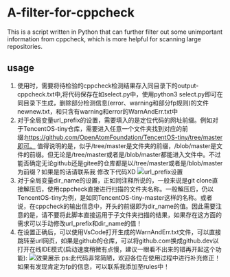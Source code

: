 # A-filter-for-cppcheck
 This is a script written in Python that can further filter out some unimportant information from cppcheck, which is more helpful for scanning large repositories.
## usage
1. 使用时，需要将待检验的cppcheck检测结果存入同目录下的output-cppcheck.txt中,将代码保存在如select.py中，使用python3 select.py即可在同目录下生成，删除部分检测信息(error、warning和部分fp规则)的文件newnew.txt，和只含有warning和error的WarnAndErr.txt中
2. 对于全局变量url_prefix的设置，需要填入的是定位代码的网址前缀。例如对于TencentOS-tiny仓库，需要进入任意一个文件夹找到对应的前缀:https://github.com/OpenAtomFoundation/TencentOS-tiny/tree/master即可。
值得说明的是，似乎/tree/master是文件夹的前缀，/blob/master是文件的前缀。但无论是/tree/master或者是/blob/master都能进入文件中。不过能否确定无论github还是gitee的仓库都是以/tree/master或者是/blob/master为前缀？如果是的话请联系我 修改下代码XD
![url_prefix设置](https://internal-api-drive-stream.feishu.cn/space/api/box/stream/download/preview/FjO1blUU2oxIPUxohSNcencCnVd/?preview_type=16)
3. 对于全局变量dir_name的设置，正如同注释所说的，一般来说是git clone直接解压后，使用cppcheck直接进行扫描的文件夹名称。一般解压后，仍以TencentOS-tiny为例，是如同TencentOS-tiny-master这样的名称。或者说，在cppcheck的输出信息中，开头的前缀即为dir_name的值。因此需要注意的是，请不要将此脚本直接运用于子文件夹扫描的结果，如果存在这方面的需求可以手动修改url_prefix和dir_name的值！
4. 在设置正确后，可以使用VsCode打开生成的WarnAndErr.txt文件，可以直接跳转至url网页，如果是github的仓库，可以将github.com换成github.dev以打开在线IDE模式(启动速度稍微有点慢，建议一眼看不出来的错再开起这个功能):
![效果展示](https://internal-api-drive-stream.feishu.cn/space/api/box/stream/download/preview/IuP0b0IyKoYeACxOoZYcrmALnmf/?preview_type=16)
ps:此代码非常简陋，欢迎各位在使用过程中进行补充修正！如果有发现肯定为fp的信息，可以联系我添加至rules中！
